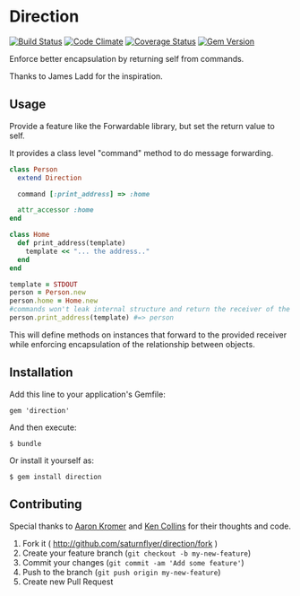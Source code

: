 # Direction

[![Build Status](https://travis-ci.org/saturnflyer/direction.png?branch=master)](https://travis-ci.org/saturnflyer/direction)
[![Code Climate](https://codeclimate.com/github/saturnflyer/direction.png)](https://codeclimate.com/github/saturnflyer/direction)
[![Coverage Status](https://codecov.io/gh/saturnflyer/direction/branch/master/graph/badge.svg?token=iA1l7s5HG4)](https://codecov.io/gh/saturnflyer/direction)
[![Gem Version](https://badge.fury.io/rb/direction.png)](http://badge.fury.io/rb/direction)

Enforce better encapsulation by returning self from commands.

Thanks to James Ladd for the inspiration.

## Usage

Provide a feature like the Forwardable library, but set the return value to self.

It provides a class level "command" method to do message forwarding.

```ruby
class Person
  extend Direction

  command [:print_address] => :home

  attr_accessor :home
end

class Home
  def print_address(template)
    template << "... the address.."
  end
end

template = STDOUT
person = Person.new
person.home = Home.new
#commands won't leak internal structure and return the receiver of the command
person.print_address(template) #=> person

```

This will define methods on instances that forward to the provided receiver while enforcing encapsulation of the relationship between objects.


## Installation

Add this line to your application's Gemfile:

    gem 'direction'

And then execute:

    $ bundle

Or install it yourself as:

    $ gem install direction

## Contributing

Special thanks to [Aaron Kromer](https://github.com/cupakromer/) and [Ken Collins](https://github.com/metaskills) for their thoughts and code.

1. Fork it ( http://github.com/saturnflyer/direction/fork )
2. Create your feature branch (`git checkout -b my-new-feature`)
3. Commit your changes (`git commit -am 'Add some feature'`)
4. Push to the branch (`git push origin my-new-feature`)
5. Create new Pull Request
